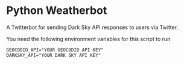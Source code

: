 # Python Weatherbot

A Twitterbot for sending Dark Sky API responses to users via Twitter.

You need the following environment variables for this script to run

```
GEOCODIO_API="YOUR GEOCODIO API KEY"
DARKSKY_API="YOUR DARK SKY API KEY"
```
